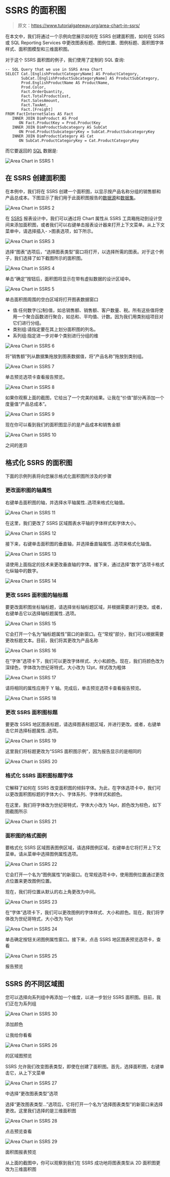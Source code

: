 # SSRS 的面积图

> 原文：<https://www.tutorialgateway.org/area-chart-in-ssrs/>

在本文中，我们将通过一个示例向您展示如何在 SSRS 创建面积图，如何在 SSRS 或 SQL Reporting Services 中更改图表标题、图例位置、图例标题、面积图字体样式、面积图模型和三维面积图。

对于这个 SSRS 面积图的例子，我们使用了定制的 SQL 查询:

```
-- SQL Query that we use in SSRS Area Chart
SELECT Cat.[EnglishProductCategoryName] AS ProductCategory, 
       SubCat.[EnglishProductSubcategoryName] AS ProductSubCategory, 
       Prod.EnglishProductName AS ProductName, 
       Prod.Color, 
       Fact.OrderQuantity, 
       Fact.TotalProductCost, 
       Fact.SalesAmount, 
       Fact.TaxAmt, 
       Fact.[Freight]
FROM FactInternetSales AS Fact
   INNER JOIN DimProduct AS Prod
      ON Fact.ProductKey = Prod.ProductKey
   INNER JOIN DimProductSubcategory AS SubCat
      ON Prod.ProductSubcategoryKey = SubCat.ProductSubcategoryKey 
   INNER JOIN DimProductCategory AS Cat 
      ON SubCat.ProductCategoryKey = Cat.ProductCategoryKey
```

而它要返回的 [SQL](https://www.tutorialgateway.org/sql/) 数据是:

![Area Chart in SSRS 1](img/bc1407af2df84b6d4d577300481556b1.png)

## 在 SSRS 创建面积图

在本例中，我们将在 SSRS 创建一个面积图，以显示按产品名称分组的销售额和产品总成本。下图显示了我们用于此面积图报告的[数据源](https://www.tutorialgateway.org/ssrs-shared-data-source/)和[数据集](https://www.tutorialgateway.org/shared-dataset-in-ssrs/)。

![Area Chart in SSRS 2](img/c6cb88059a388130517c64f6d10c4cfc.png)

在 [SSRS](https://www.tutorialgateway.org/ssrs/) 报表设计中，我们可以通过将 Chart 属性从 SSRS 工具箱拖动到设计空间来添加面积图，或者我们可以右键单击报表设计器来打开上下文菜单。从上下文菜单中，请选择插入- >图表选项，如下所示。

![Area Chart in SSRS 3](img/0e9624e12451c82ea92b04c7687f1cfa.png)

选择“图表”选项后，“选择图表类型”窗口将打开，以选择所需的图表。对于这个例子，我们选择了如下截图所示的面积图。

![Area Chart in SSRS 4](img/bd780a483d759f6ca7c03659e7e1c1f0.png)

单击“确定”按钮后，面积图将显示在带有虚拟数据的设计区域中。

![Area Chart in SSRS 5](img/57b05ccef9aa36bd5b4a5a93d5acd9d6.png)

单击面积图周围的空白区域将打开图表数据窗口

*   值:任何数字(公制)值，如总销售额、销售额、客户数量、税。所有这些值将使用一个聚合函数进行聚合，如总和、平均值、计数。因为我们用类别组项目对它们进行分组。
*   类别组:请指定要在其上划分面积图的列名。
*   系列组:指定进一步对单个类别进行分组的维

![Area Chart in SSRS 6](img/ac5694761db41d2e1f8b32986477a8a2.png)

将“销售额”列从数据集拖放到图表数据值，将“产品名称”拖放到类别组。

![Area Chart in SSRS 7](img/28877b0266a2b8fed16f87b85ba9d5fa.png)

单击预览选项卡查看报告预览。

![Area Chart in SSRS 8](img/e02572e3f2ef280d3bfb6ba1a1a59587.png)

如果你观察上面的截图，它给出了一个完美的结果。让我在“价值”部分再添加一个度量值“产品总成本”。

![Area Chart in SSRS 9](img/aea42f696368089b635d1095cee536ef.png)

现在你可以看到我们的面积图显示的是产品成本和销售金额

![Area Chart in SSRS 10](img/50b03c2d1553e4f5e2bf1d2443218ea2.png)

之间的差异

## 格式化 SSRS 的面积图

下面的示例列表将向您展示格式化面积图所涉及的步骤

### 更改面积图的轴属性

右键单击面积图的轴，并选择水平轴属性..选项来格式化轴值。

![Area Chart in SSRS 11](img/dd6978f412dbe78c871e4b6028edbb96.png)

在这里，我们更改了 SSRS 区域图表水平轴的字体样式和字体大小。

![Area Chart in SSRS 12](img/1f79ecb51bbd1e1bbb6a2db3010dba32.png)

接下来，右键单击面积图的垂直轴，并选择垂直轴属性..选项来格式化轴值。

![Area Chart in SSRS 13](img/68a80a2ea7e38862e9118fead810d240.png)

请使用上面指定的技术来更改垂直轴的字体。接下来，通过选择“数字”选项卡格式化纵轴中的数字。

![Area Chart in SSRS 14](img/261ed1aa7cbad9c377a6c5dea492ab55.png)

### 更改 SSRS 面积图的轴标题

要更改面积图坐标轴标题，请选择坐标轴标题区域，并根据需要进行更改。或者，右键单击它以选择轴标题属性..选项。

![Area Chart in SSRS 15](img/ca1f11bf74289189f4224acff77ce7cc.png)

它会打开一个名为“轴标题属性”窗口的新窗口。在“常规”部分，我们可以根据需要更改标题文本。目前，我们将其更改为产品名称

![Area Chart in SSRS 16](img/cd6d8aa6499c2cafdd27b804334366f8.png)

在“字体”选项卡下，我们可以更改字体样式、大小和颜色。现在，我们将颜色改为深绿色，字体改为世纪哥特式，大小改为 12pt，样式改为粗体

![Area Chart in SSRS 17](img/1eca67fbd4fc57029a2570e8112ade09.png)

请将相同的属性应用于 Y 轴。完成后，单击预览选项卡查看报告预览。

![Area Chart in SSRS 18](img/ec9a11301f21fd190efadc06575b2262.png)

### 更改 SSRS 面积图标题

要更改 SSRS 地区图表标题，请选择图表标题区域，并进行更改。或者，右键单击它并选择标题属性..选项。

![Area Chart in SSRS 19](img/0eb0fadc7339a47d3ced6b6a0784cdfa.png)

这里我们将标题更改为“SSRS 面积图示例”，因为报告显示的是相同的

![Area Chart in SSRS 20](img/b614c15ef3d7c97d802900f82df23dcb.png)

### 格式化 SSRS 面积图标题字体

它解释了如何在 SSRS 改变面积图的倾斜字体。为此，在字体选项卡中，我们可以更改面积图标题的字体大小、字体系列、字体样式和颜色。

在这里，我们将字体改为世纪哥特式，字体大小改为 14pt，颜色改为棕色，如下图截图所示

![Area Chart in SSRS 21](img/8849b562a04368c4ba1e702902d1044f.png)

### 面积图的格式图例

要格式化 SSRS 区域图表图例区域，请选择图例区域，右键单击它将打开上下文菜单。请从菜单中选择图例属性选项。

![Area Chart in SSRS 22](img/871ef7609819941fd153aa434d6b9f08.png)

它会打开一个名为“图例属性”的新窗口。在常规选项卡中，使用图例位置通过更改点位置来更改图例位置。

现在，我们将位置从默认的右上角更改为中间。

![Area Chart in SSRS 23](img/4c37eb31dcd69a5ecc0cce40c7c2ce44.png)

在“字体”选项卡下，我们可以更改图例的字体样式、大小和颜色。现在，我们将字体改为世纪哥特式，大小改为 10pt

![Area Chart in SSRS 24](img/b8e3a30bea82409ba14d064c15ca476a.png)

单击确定按钮关闭图例属性窗口。接下来，点击 SSRS 地区图表预览选项卡，查看

![Area Chart in SSRS 25](img/7ff9a670f3af9270478bf61b1e6f9fb4.png)

报告预览

## SSRS 的不同区域图

您可以选择向系列组中再添加一个维度，以进一步划分 SSRS 面积图。目前，我们正在为系列组

![Area Chart in SSRS 30](img/723bd74f6fcd07f38938140944fb3e20.png)

添加颜色

让我给你看看

![Area Chart in SSRS 26](img/2654227734d2cbd3e746e0cb2a3dc0ec.png)

的区域图预览

SSRS 允许我们改变图表类型，即使在创建了面积图。首先，选择面积图，右键单击它，从上下文菜单

![Area Chart in SSRS 27](img/93bd20ddb9f0d750f8bdcd9bab4224d9.png)

中选择“更改图表类型”选项

选择“更改图表类型...”选项后，它将打开一个名为“选择图表类型”的新窗口来选择更改。这里我们选择的是三维面积图

![Area Chart in SSRS 28](img/bae25666b40c168a9c34542b4e7d58e3.png)

点击预览查看

![Area Chart in SSRS 29](img/9cad58fd8d12e9c6b2748fa3c319086f.png)

面积图报表预览

从上面的截图中，你可以观察到我们在 SSRS 成功地将图表类型从 2D 面积图更改为三维面积图